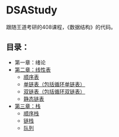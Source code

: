 # DSAStudy

跟随王道考研的408课程，《数据结构》的代码。

## 目录：

- 第一章：绪论
- [第二章：线性表](./1、LinearList/)
    - [顺序表](./1、LinearList/1、SequenceList)
    - [单链表（包括循环单链表）](./1、LinearList/2、SingleLinkList)
    - [双链表（包括循环双链表）](./1、LinearList/3、DoubleLinkList)
    - [静态链表](./1、LinearList/4、StaticLinkList)
- [第三章：栈](./2、Stack)
    - [顺序栈](./2、Stack/1、SequenceStack)
    - [链栈](./2、Stack/2、LinkStack)
    - [队列](./2、Stack/3、Queue)